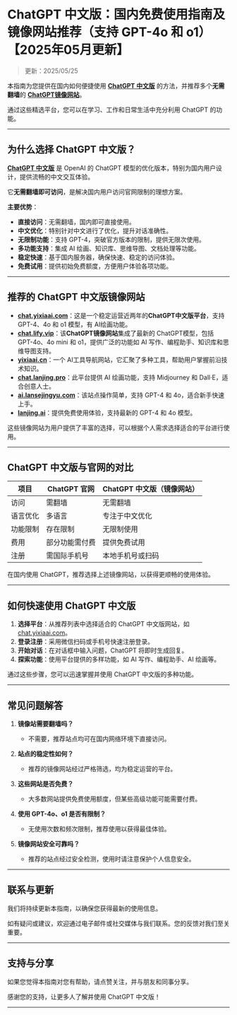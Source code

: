 # ChatGPT 中文版：国内免费使用指南及镜像网站推荐（支持 GPT-4o 和 o1）【2025年05月更新】

> 更新：2025/05/25                  

本指南为您提供在国内如何便捷使用 [**ChatGPT 中文版**](https://xsimplechat.com) 的方法，并推荐多个**无需翻墙**的 [**ChatGPT镜像网站**](https://chat.lanjing.pro)。

通过这些精选平台，您可以在学习、工作和日常生活中充分利用 ChatGPT 的功能。

---

## 为什么选择 ChatGPT 中文版？

[**ChatGPT 中文版**](https://chat.lanjing.pro) 是 OpenAI 的 ChatGPT 模型的优化版本，特别为国内用户设计，提供流畅的中文交互体验。

它**无需翻墙即可访问**，是解决国内用户访问官网限制的理想方案。

**主要优势**：

- **直接访问**：无需翻墙，国内即可直接使用。
- **中文优化**：特别针对中文进行了优化，提升对话准确性。
- **无限制功能**：支持 GPT-4，突破官方版本的限制，提供无限次使用。
- **多功能支持**：集成 AI 绘画、知识库、思维导图、文档处理等功能。
- **稳定快速**：基于国内服务器，确保快速、稳定的访问体验。
- **免费试用**：提供初始免费额度，方便用户体验各项功能。

---

## 推荐的 ChatGPT 中文版镜像网站

- **[chat.yixiaai.com](https://xsimplechat.com/)**：这是一个稳定运营近两年的**ChatGPT中文版平台**，支持 GPT-4、4o 和 o1 模型，有 AI绘画功能。
- **[chat.lify.vip](https://chat.lanjing.pro/)**：该**ChatGPT镜像网站**集成了最新的 ChatGPT模型，包括 GPT-4o、4o mini 和 o1，提供广泛的功能如 AI 写作、编程助手、知识库和思维导图支持。
- **[yixiaai.cn](https://yixiaai.cn/)**：一个 AI工具导航网站，它汇聚了多种工具，帮助用户掌握前沿技术知识。
- **[chat.lanjing.pro](https://chat.lanjing.pro/)**：此平台提供 AI 绘画功能，支持 Midjourney 和 Dall·E，适合创意人士。
- **[ai.lansejingyu.com](https://ai.lansejingyu.com/)**：该站点操作简单，支持 GPT-4 和 4o，适合新手快速上手。
- **[lanjing.ai](https://lanjing.pro/)**：提供免费使用体验，支持最新的 GPT-4 和 4o 模型。

这些镜像网站为用户提供了丰富的选择，可以根据个人需求选择适合的平台进行使用。

---

## ChatGPT 中文版与官网的对比

| 项目 | ChatGPT 官网 | ChatGPT 中文版（镜像网站）|
|------|--------------|--------------------------|
| 访问 | 需翻墙 | 无需翻墙 |
| 语言优化 | 多语言 | 专注于中文优化 |
| 功能限制 | 存在限制 | 无限制使用 |
| 费用 | 部分功能需付费 | 提供免费试用 |
| 注册 | 需国际手机号 | 本地手机号或扫码 |

在国内使用 ChatGPT，推荐选择上述镜像网站，以获得更顺畅的使用体验。

---

## 如何快速使用 ChatGPT 中文版

1. **选择平台**：从推荐列表中选择适合的 ChatGPT 中文版网站，如 [chat.yixiaai.com](https://chat.yixiaai.com/)。
2. **登录注册**：采用微信扫码或手机号快速注册登录。
3. **开始对话**：在对话框中输入问题，ChatGPT 将即时生成回复。
4. **探索功能**：使用平台提供的多样功能，如 AI 写作、编程助手、AI 绘画等。

通过这些步骤，您可以迅速掌握并使用 ChatGPT 中文版的多种功能。

---

## 常见问题解答

1. **镜像站需要翻墙吗？**
   - 不需要，推荐站点均可在国内网络环境下直接访问。

2. **站点的稳定性如何？**
   - 推荐的镜像网站经过严格筛选，均为稳定运营的平台。

3. **这些网站是否免费？**
   - 大多数网站提供免费使用额度，但某些高级功能可能需要付费。

4. **使用 GPT-4o、o1 是否有限制？**
   - 无使用次数和频次限制，推荐使用以获得最佳体验。

5. **镜像网站安全可靠吗？**
   - 推荐的站点经过安全检测，使用时请注意保护个人信息安全。

---

## 联系与更新

我们将持续更新本指南，以确保您获得最新的使用信息。

如有疑问或建议，欢迎通过电子邮件或社交媒体与我们联系。您的反馈对我们至关重要。

---

## 支持与分享

如果您觉得本指南对您有帮助，请点赞关注，并与朋友和同事分享。

感谢您的支持，让更多人了解并使用 ChatGPT 中文版！

---
